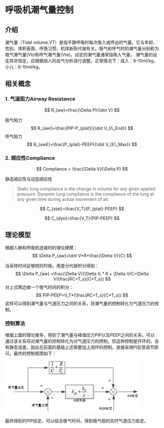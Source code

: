 # 呼吸机潮气量控制

## 介绍

潮气量（Tidal volume,VT）是指平静呼吸时每次吸入或呼出的气量。它与年龄、性别、体积表面、呼吸习惯、机体新陈代谢有关。吸气和呼气时的潮气量分别称为吸气潮气量(Vti)和呼气潮气量(Vte)。设定的潮气量通常指吸入气量， 潮气量的设定并非恒定，应根据病人的血气分析进行调整。正常情况下：成人：8-10ml/kg， 小儿：6-10ml/kg。



## 相关概念

### 1. 气道阻力Airway Resistance

$$
R_{aw}=\frac{\Delta P}{\dot V}
$$

吸气阻力
$$
R_{awI}=\frac{PIP-P_{plat}}{\dot V_{I\_End}}
$$
呼气阻力
$$
R_{awE}=\frac{P_{plat}-PEEP}{\dot V_{E\_Max}}
$$


### 2. 顺应性Compliance

$$
Compliance = \frac{\Delta V}{\Delta P}
$$

静态顺应性与动态顺应性

> Static lung compliance is the change in volume for any given applied pressure. Dynamic lung compliance is the compliance of the lung at any given time during actual movement of air.

$$
C_{stat}=\frac{V_T}{P_{plat}-PEEP}
$$


$$
C_{dyn}=\frac{V_T}{PIP-PEEP}
$$
## 理论模型

根据人肺和呼吸机连接时的理论建模：
$$
\Delta P_{aw}=\dot V*R+\frac{\Delta V}{C}
$$

当采样时间足够短的时候，用差分代替积分得到：
$$
\Delta P_{aw} =\frac{\Delta V}{\Delta t} * R + \Delta V/C=\Delta V(\frac{RC+T_s}{C*T_s})
$$
对上式两边做一个吸气时间的积分：
$$
PIP-PEEP=V_T*(\frac{RC+T_s}{C*T_s})
$$
这样可以得到潮气量与气道压力之间的关系，将潮气量的控制转化为气道压力的控制。



### 控制算法

根据上面的理论推导，得到了潮气量与峰值压力PIP以及PEEP之间的关系，可以通过该关系将对潮气量的控制转化为对气道压力的控制。但这种控制是开环的，会有静态误差。因此在前面的基础上还需要加上闭环的控制，直接采用PI反馈调节即可。最终的控制框图如下：

![image-20210621093403187](潮气量控制算法.assets/image-20210621093403187.png)

最终得到的PIP给定，可以结合吸气时间，得到吸气相的实时气道压力给定。

